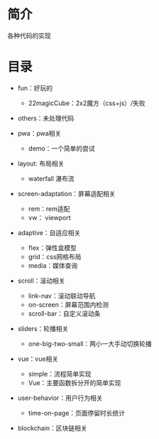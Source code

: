 # 简介

各种代码的实现

# 目录

* fun：好玩的
  * 22magicCube：2x2魔方（css+js）/失败

* others：未处理代码
* pwa：pwa相关
  * demo：一个简单的尝试
* layout: 布局相关
  * waterfall 瀑布流
* screen-adaptation：屏幕适配相关
  * rem：rem适配
  * vw： viewport
* adaptive：自适应相关
  * flex：弹性盒模型
  * grid：css网格布局
  * media：媒体查询
* scroll：滚动相关
  * link-nav：滚动联动导航
  * on-screen：屏幕范围内检测
  * scroll-bar：自定义滚动条
* sliders：轮播相关
  * one-big-two-small：两小一大手动切换轮播
* vue：vue相关
  * simple：流程简单实现
  * Vue：主要函数拆分开的简单实现
* user-behavior：用户行为相关
  * time-on-page：页面停留时长统计
* blockchain：区块链相关